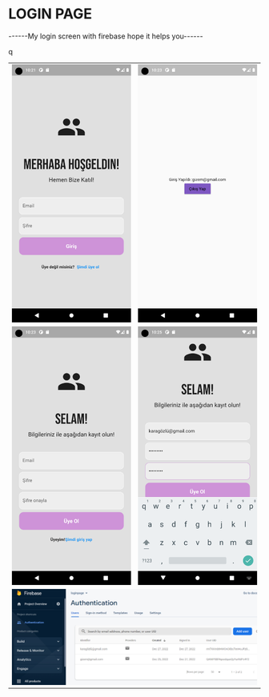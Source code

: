 # LOGIN PAGE

------My login screen with firebase hope it helps you------

<table>
<tr><td><img src="https://github.com/Gizemkaragozlu/Login_Page/blob/main/ss/ss1.png" /></td>
<td><img src="https://github.com/Gizemkaragozlu/Login_Page/blob/main/ss/ss2.png"/></td></tr>
<tr><td><img src="https://github.com/Gizemkaragozlu/Login_Page/blob/main/ss/ss3.png"/></td>
<td><img src="https://github.com/Gizemkaragozlu/Login_Page/blob/main/ss/ss4.png"/></td></tr>
<tr><td colspan=2><img src="https://github.com/Gizemkaragozlu/Login_Page/blob/main/ss/firebase.png" /></td>q
</table>

